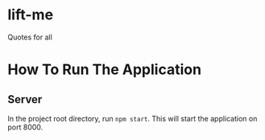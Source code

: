 # lift-me
Quotes for all


# How To Run The Application

## Server

In the project root directory, run `npm start`. 
This will start the application on port 8000.
